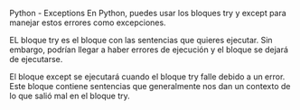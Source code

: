Python - Exceptions
En Python, puedes usar los bloques try y except para manejar estos errores como excepciones.

EL bloque try es el bloque con las sentencias que quieres ejecutar. Sin embargo, podrían llegar a haber errores de ejecución  y el bloque se dejará de ejecutarse.

El bloque except se ejecutará cuando el bloque try falle debido a un error. Este bloque contiene sentencias que generalmente nos dan un contexto de lo que salió mal en el bloque try.
